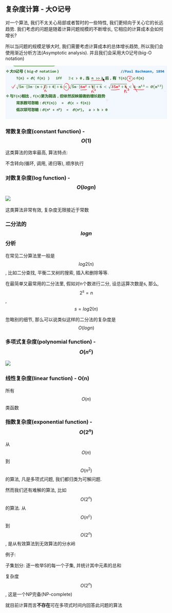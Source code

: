 ## 复杂度计算 - 大O记号

对一个算法, 我们不太关心局部或者暂时的一些特性, 我们更倾向于关心它的长远趋势. 我们考虑的问题是随着计算问题规模的不断增长, 它相应的计算成本会如何增长?

所以当问题的规模足够大时, 我们需要考虑计算成本的总体增长趋势, 所以我们会使用渐近分析方法\(Asymptotic analysis\). 并且我们会采用大O记号\(big-O notation\)

![](/assets/big_O.png)

### 常数复杂度\(constant function\) - $$O(1)$$

这类算法的效率最高, 算法特点:

不含转向\(循环, 调用, 递归等\), 顺序执行

### 对数复杂度\(log function\) - $$O(logn)$$

![](/assets/o\(logn\).png)

这类算法非常有效, 复杂度无限接近于常数

### 二分法的$$logn$$分析

在常见二分算法里一般是$$log2(n)$$, 比如二分查找, 平衡二叉树的搜索, 插入和删除等等.

在最简单又最常用的二分法里, 假如对n个数进行二分, 设总运算次数是s, 那么,$$2^s = n$$, $$s=log2(n)$$

忽略别的细节, 那么可以说类似这样的二分法的复杂度是$$O(logn)$$

### 多项式复杂度\(polynomial function\) - $$O(n^c)$$

![](/assets/O\(n^c\).png)

### 线性复杂度\(linear function\) - O\(n\)

所有$$O(n)$$类函数

### 指数复杂度\(exponential function\) - $$O(2^n)$$

从$$O(n)$$到$$O(n^2)$$的算法, 凡是多项式问题, 我们都归类为可解问题.

然而我们还有难解的算法, 比如$$O(2^n)$$的算法. 从$$O(n^c)$$到$$O(2^n)$$, 是从有效算法到无效算法的分水岭

例子:

子集划分: 逐一枚举S的每一个子集, 并统计其中元素的总和

复杂度$$O(2^n)$$, 这是一个NP完备\(NP-complete\)

就目前计算而言**不存在**可在多项式时间内回答此问题的算法

